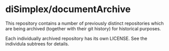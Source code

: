 # diSimplex/documentArchive

This repository contains a number of previously distinct repositories
which are being archived (together with their git history) for historical
purposes.

Each individually archived repository has its own LICENSE. See the
individula subtrees for details.
